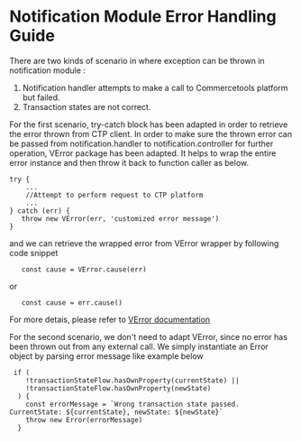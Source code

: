# Notification Module Error Handling Guide

There are two kinds of scenario in where exception can be thrown in notification module :

1. Notification handler attempts to make a call to Commercetools platform but failed.
2. Transaction states are not correct.

For the first scenario, try-catch block has been adapted in order to retrieve the error thrown from CTP client.
In order to make sure the thrown error can be passed from notification.handler to notification.controller for further
operation, VError package has been adapted. It helps to wrap the entire error instance and then throw it back to function
caller as below.

```
try {
    ...
    //Attempt to perform request to CTP platform
    ...
} catch (err) {
   throw new VError(err, 'customized error message')
}
```

and we can retrieve the wrapped error from VError wrapper by following code snippet

```
   const cause = VError.cause(err)
```

or

```
   const cause = err.cause()
```

For more detais, please refer to [VError documentation](https://www.npmjs.com/package/verror)

For the second scenario, we don't need to adapt VError, since no error has been thrown out from any external call.
We simply instantiate an Error object by parsing error message like example below

```
 if (
    !transactionStateFlow.hasOwnProperty(currentState) ||
    !transactionStateFlow.hasOwnProperty(newState)
  ) {
    const errorMessage = `Wrong transaction state passed. CurrentState: ${currentState}, newState: ${newState}`
    throw new Error(errorMessage)
  }
```
